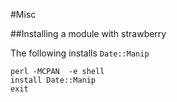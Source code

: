 #Misc

##Installing a module with strawberry

The following installs `Date::Manip`

    perl -MCPAN  -e shell
    install Date::Manip
    exit
